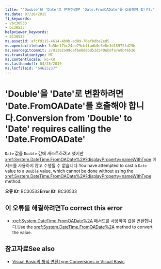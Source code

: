 ```yaml
---
title: "'Double'을 'Date'로 변환하려면 'Date.FromOADate'를 호출해야 합니다."
ms.date: 07/20/2015
f1_keywords:
- vbc30533
- bc30533
helpviewer_keywords:
- BC30533
ms.assetid: afcfd115-4614-4b0b-ad09-76af8dba2ed5
ms.openlocfilehash: 5a5be17bc24ae79cbffadb0e3e8e1d18972fd29b
ms.sourcegitcommit: 2701302a99cafbe0d86d53d540eb0fa7e9b46b36
ms.translationtype: MT
ms.contentlocale: ko-KR
ms.lasthandoff: 04/28/2019
ms.locfileid: "64625237"
---
```

# <a name="conversion-from-double-to-date-requires-calling-the-datefromoadate"></a><span data-ttu-id="712c8-102">'Double'을 'Date'로 변환하려면 'Date.FromOADate'를 호출해야 합니다.</span><span class="sxs-lookup"><span data-stu-id="712c8-102">Conversion from 'Double' to 'Date' requires calling the 'Date.FromOADate'</span></span>
<span data-ttu-id="712c8-103">`Date` 값을 `Double` 값에 캐스트하려고 했지만 <xref:System.DateTime.FromOADate%2A?displayProperty=nameWithType> 메서드를 사용하지 않고 수행될 수 없습니다.</span><span class="sxs-lookup"><span data-stu-id="712c8-103">You have attempted to cast a `Date` value to a `Double` value, which cannot be done without using the <xref:System.DateTime.FromOADate%2A?displayProperty=nameWithType> method.</span></span>  
  
 <span data-ttu-id="712c8-104">**오류 ID:** BC30533</span><span class="sxs-lookup"><span data-stu-id="712c8-104">**Error ID:** BC30533</span></span>  
  
## <a name="to-correct-this-error"></a><span data-ttu-id="712c8-105">이 오류를 해결하려면</span><span class="sxs-lookup"><span data-stu-id="712c8-105">To correct this error</span></span>  
  
- <span data-ttu-id="712c8-106"><xref:System.DateTime.FromOADate%2A> 메서드를 사용하여 값을 변환합니다.</span><span class="sxs-lookup"><span data-stu-id="712c8-106">Use the <xref:System.DateTime.FromOADate%2A> method to convert the value.</span></span>  
  
## <a name="see-also"></a><span data-ttu-id="712c8-107">참고자료</span><span class="sxs-lookup"><span data-stu-id="712c8-107">See also</span></span>

- [<span data-ttu-id="712c8-108">Visual Basic의 형식 변환</span><span class="sxs-lookup"><span data-stu-id="712c8-108">Type Conversions in Visual Basic</span></span>](../../visual-basic/programming-guide/language-features/data-types/type-conversions.md)
